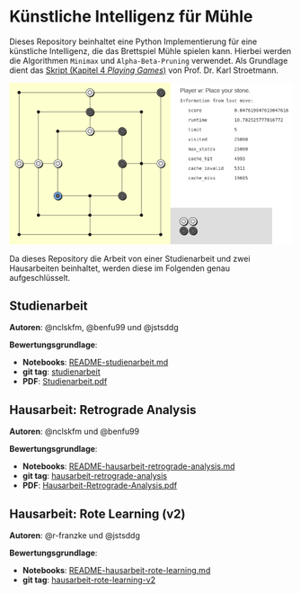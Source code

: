 # Künstliche Intelligenz für Mühle

Dieses Repository beinhaltet eine Python Implementierung für eine künstliche Intelligenz, die das Brettspiel Mühle spielen kann.
Hierbei werden die Algorithmen `Minimax` und `Alpha-Beta-Pruning` verwendet.
Als Grundlage dient das [Skript (Kapitel 4 *Playing Games*)](https://github.com/karlstroetmann/Artificial-Intelligence) von Prof. Dr. Karl Stroetmann.

![](images/player-vs-alphabetapruning.png)

Da dieses Repository die Arbeit von einer Studienarbeit und zwei Hausarbeiten beinhaltet, werden diese im Folgenden genau aufgeschlüsselt.

## Studienarbeit

**Autoren**: @nclskfm, @benfu99 und @jstsddg

**Bewertungsgrundlage**:
* **Notebooks**: [README-studienarbeit.md](README-studienarbeit.md)
* **git tag**: [studienarbeit](https://github.com/nclskfm/dhbw-studienarbeit-muehle/tree/studienarbeit)
* **PDF**: [Studienarbeit.pdf](Studienarbeit.pdf)


## Hausarbeit: Retrograde Analysis

**Autoren**: @nclskfm und @benfu99

**Bewertungsgrundlage**:
* **Notebooks**: [README-hausarbeit-retrograde-analysis.md](README-hausarbeit-retrograde-analysis.md)
* **git tag**: [hausarbeit-retrograde-analysis](https://github.com/nclskfm/dhbw-studienarbeit-muehle/tree/hausarbeit-retrograde-analysis)
* **PDF**: [Hausarbeit-Retrograde-Analysis.pdf](Hausarbeit-Retrograde-Analysis.pdf)

## Hausarbeit: Rote Learning (v2)

**Autoren**: @r-franzke und @jstsddg

**Bewertungsgrundlage**:
* **Notebooks**: [README-hausarbeit-rote-learning.md](README-hausarbeit-rote-learning.md)
* **git tag**: [hausarbeit-rote-learning-v2](https://github.com/nclskfm/dhbw-studienarbeit-muehle/tree/hausarbeit-rote-learning-v2)
